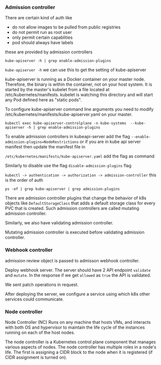 ### Admission controller

There are certain kind of auth like
- do not allow images to be pulled from public registries
- do not permit run as root user
- only permit certain capablities
- pod should always have labels

these are provided by admission controllers

 `kube-apiserver -h | grep enable-admission-plugins `

`kube-apiserver -h` we can use this to get the setting of kube-apiserver

kube-apiserver is running as a Docker container on your master node. Therefore, the binary is within the container, not on your host system. It is started by the master's kubelet from a file located at /etc/kubernetes/manifests. kubelet is watching this directory and will start any Pod defined here as "static pods".

To configure kube-apiserver command line arguments you need to modify /etc/kubernetes/manifests/kube-apiserver.yaml on your master.

`kubectl exec kube-apiserver-controlplane -n kube-systems  --kube-apiserver -h | grep enable-admission-plugins` 


To enable admission controllers in kubeapi-server add the flag `--enable-admission-plugins=NodeRestrictions` or if you are in kube api server manifest then update the manifest file in 

`/etc/kubernetes/manifests/kube-apiserver.yaml` add the flag as command


Similarly to disable use the flag `disable-admission-plugins` flag

`kubectl -> authentication -> authorization -> admission-controller` this is the order of auth


`ps -ef | grep kube-apiserver | grep admission-plugins`


There are admission controller plugins that change the behavior of k8s objects like `DefaultStorageClass` that adds a default storage class for every PVC that is created. Such admission controllers are called mutating admission controller.

Similarly, we also have validating admission controller.

Mutating admission controller is executed before validating admission controller.

### Webhook controller
admission review object is passed to admisson webhook controller.

Deploy webhook server. The server should have 2 API endpoint `validate` and `mutate`.
In the response if we get `allowed` as `true` the API is validated.

We sent patch operations in request.

After deploying the server, we configure a service using which k8s other services could communicate. 


### Node controller

Node Controller (NC) Runs on any machine that hosts VMs, and interacts with both OS and hypervisor to maintain the life cycle of the instances running on each of the host nodes.

The node controller is a Kubernetes control plane component that manages various aspects of nodes. The node controller has multiple roles in a node's life. The first is assigning a CIDR block to the node when it is registered (if CIDR assignment is turned on).
